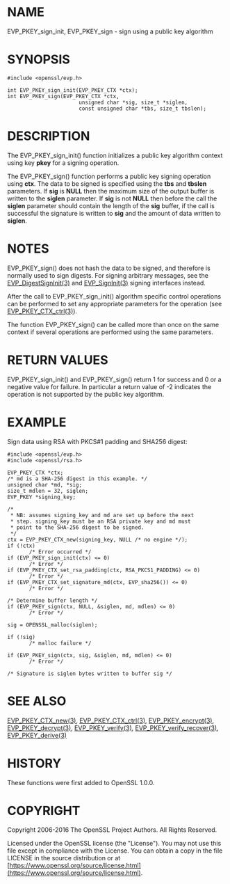 # NAME

EVP\_PKEY\_sign\_init, EVP\_PKEY\_sign - sign using a public key algorithm

# SYNOPSIS

    #include <openssl/evp.h>

    int EVP_PKEY_sign_init(EVP_PKEY_CTX *ctx);
    int EVP_PKEY_sign(EVP_PKEY_CTX *ctx,
                           unsigned char *sig, size_t *siglen,
                           const unsigned char *tbs, size_t tbslen);

# DESCRIPTION

The EVP\_PKEY\_sign\_init() function initializes a public key algorithm
context using key **pkey** for a signing operation.

The EVP\_PKEY\_sign() function performs a public key signing operation
using **ctx**. The data to be signed is specified using the **tbs** and
**tbslen** parameters. If **sig** is **NULL** then the maximum size of the output
buffer is written to the **siglen** parameter. If **sig** is not **NULL** then
before the call the **siglen** parameter should contain the length of the
**sig** buffer, if the call is successful the signature is written to
**sig** and the amount of data written to **siglen**.

# NOTES

EVP\_PKEY\_sign() does not hash the data to be signed, and therefore is
normally used to sign digests. For signing arbitrary messages, see the
[EVP\_DigestSignInit(3)](http://man.he.net/man3/EVP_DigestSignInit) and
[EVP\_SignInit(3)](http://man.he.net/man3/EVP_SignInit) signing interfaces instead.

After the call to EVP\_PKEY\_sign\_init() algorithm specific control
operations can be performed to set any appropriate parameters for the
operation (see [EVP\_PKEY\_CTX\_ctrl(3)](http://man.he.net/man3/EVP_PKEY_CTX_ctrl)).

The function EVP\_PKEY\_sign() can be called more than once on the same
context if several operations are performed using the same parameters.

# RETURN VALUES

EVP\_PKEY\_sign\_init() and EVP\_PKEY\_sign() return 1 for success and 0
or a negative value for failure. In particular a return value of -2
indicates the operation is not supported by the public key algorithm.

# EXAMPLE

Sign data using RSA with PKCS#1 padding and SHA256 digest:

    #include <openssl/evp.h>
    #include <openssl/rsa.h>

    EVP_PKEY_CTX *ctx;
    /* md is a SHA-256 digest in this example. */
    unsigned char *md, *sig;
    size_t mdlen = 32, siglen;
    EVP_PKEY *signing_key;

    /*
     * NB: assumes signing_key and md are set up before the next
     * step. signing_key must be an RSA private key and md must
     * point to the SHA-256 digest to be signed.
     */
    ctx = EVP_PKEY_CTX_new(signing_key, NULL /* no engine */);
    if (!ctx)
           /* Error occurred */
    if (EVP_PKEY_sign_init(ctx) <= 0)
           /* Error */
    if (EVP_PKEY_CTX_set_rsa_padding(ctx, RSA_PKCS1_PADDING) <= 0)
           /* Error */
    if (EVP_PKEY_CTX_set_signature_md(ctx, EVP_sha256()) <= 0)
           /* Error */

    /* Determine buffer length */
    if (EVP_PKEY_sign(ctx, NULL, &siglen, md, mdlen) <= 0)
           /* Error */

    sig = OPENSSL_malloc(siglen);

    if (!sig)
           /* malloc failure */

    if (EVP_PKEY_sign(ctx, sig, &siglen, md, mdlen) <= 0)
           /* Error */

    /* Signature is siglen bytes written to buffer sig */

# SEE ALSO

[EVP\_PKEY\_CTX\_new(3)](http://man.he.net/man3/EVP_PKEY_CTX_new),
[EVP\_PKEY\_CTX\_ctrl(3)](http://man.he.net/man3/EVP_PKEY_CTX_ctrl),
[EVP\_PKEY\_encrypt(3)](http://man.he.net/man3/EVP_PKEY_encrypt),
[EVP\_PKEY\_decrypt(3)](http://man.he.net/man3/EVP_PKEY_decrypt),
[EVP\_PKEY\_verify(3)](http://man.he.net/man3/EVP_PKEY_verify),
[EVP\_PKEY\_verify\_recover(3)](http://man.he.net/man3/EVP_PKEY_verify_recover),
[EVP\_PKEY\_derive(3)](http://man.he.net/man3/EVP_PKEY_derive)

# HISTORY

These functions were first added to OpenSSL 1.0.0.

# COPYRIGHT

Copyright 2006-2016 The OpenSSL Project Authors. All Rights Reserved.

Licensed under the OpenSSL license (the "License").  You may not use
this file except in compliance with the License.  You can obtain a copy
in the file LICENSE in the source distribution or at
[https://www.openssl.org/source/license.html](https://www.openssl.org/source/license.html).
